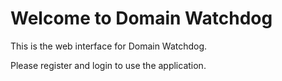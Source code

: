 # Welcome to Domain Watchdog

This is the web interface for Domain Watchdog.

Please register and login to use the application.

